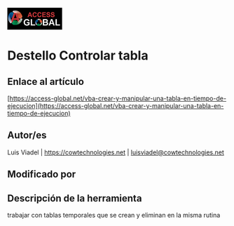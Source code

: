 ﻿![Access-global](/blob/main/Images/Logo1.png)
# Destello Controlar tabla
## Enlace al artículo
[https://access-global.net/vba-crear-y-manipular-una-tabla-en-tiempo-de-ejecucion](https://access-global.net/vba-crear-y-manipular-una-tabla-en-tiempo-de-ejecucion)
## Autor/es
Luis Viadel | https://cowtechnologies.net | luisviadel@cowtechnologies.net
## Modificado por

## Descripción de la herramienta
trabajar con tablas temporales que se crean y eliminan en la misma rutina


